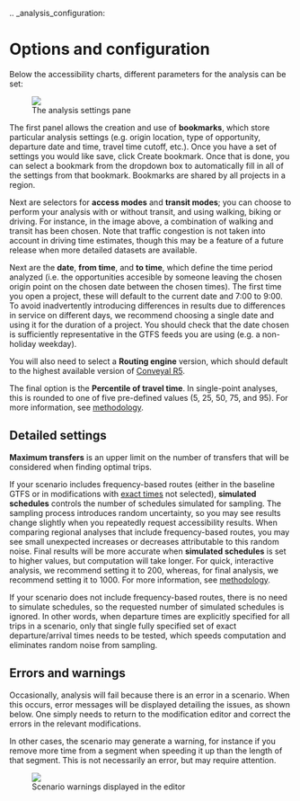 .. _analysis_configuration:
# Options and configuration

Below the accessibility charts, different parameters for the analysis can be set:

<figure>
  <img src="../img/analysis-settings.png" />
  <figcaption>The analysis settings pane</figcaption>
</figure>

The first panel allows the creation and use of **bookmarks**, which store particular analysis settings (e.g. origin location, type of opportunity, departure date and time, travel time cutoff, etc.). Once you have a set of settings you would like save, click <span class="btn btn-success"><i class="fa fa-plus"></i> Create bookmark</span>. Once that is done, you can select a bookmark from the dropdown box to automatically fill in all of the settings from that bookmark. Bookmarks are shared by all projects in a region.

Next are selectors for **access modes** and **transit modes**; you can choose to perform your analysis with or without transit, and using walking, biking or driving. For instance, in the image above, a combination of walking and transit has been chosen. Note that traffic congestion is not taken into account in driving time estimates, though this may be a feature of a future release when more detailed datasets are available.

Next are the **date**, **from time**, and **to time**, which define the time period analyzed (i.e. the opportunities accesible by someone leaving the chosen origin point on the chosen date between the chosen times). The first time you open a project, these will default to the current date and 7:00 to 9:00. To avoid inadvertently introducing differences in results due to differences in service on different days, we recommend choosing a single date and using it for the duration of a project. You should check that the date chosen is sufficiently representative in the GTFS feeds you are using (e.g. a non-holiday weekday).

You will also need to select a **Routing engine** version, which should default to the highest available version of [Conveyal R5](https://github.com/conveyal/r5).

The final option is the **Percentile of travel time**. In single-point analyses, this is rounded to one of five pre-defined values (5, 25, 50, 75, and 95). For more information, see [methodology](methodology.html#time-percentile).

## Detailed settings

**Maximum transfers** is an upper limit on the number of transfers that will be considered when finding optimal trips.

If your scenario includes frequency-based routes (either in the baseline GTFS or in modifications with [exact times](../edit-scenario/timetable.html#exact-times) not selected), **simulated schedules** controls the number of schedules simulated for sampling. The sampling process introduces random uncertainty, so you may see results change slightly when you repeatedly request accessibility results. When comparing regional analyses that include frequency-based routes, you may see small unexpected increases or decreases attributable to this random noise. Final results will be more accurate when **simulated schedules** is set to higher values, but computation will take longer. For quick, interactive analysis, we recommend setting it to 200, whereas, for final analysis, we recommend setting it to 1000. For more information, see [methodology](methodology.html).

If your scenario does not include frequency-based routes, there is no need to simulate schedules, so the requested number of simulated schedules is ignored. In other words, when departure times are explicitly specified for all trips in a scenario, only that single fully specified set of exact departure/arrival times needs to be tested, which speeds computation and eliminates random noise from sampling.

## Errors and warnings

Occasionally, analysis will fail because there is an error in a scenario. When this occurs, error messages will be displayed detailing the issues, as shown below. One simply needs to return to the modification editor and correct the errors in the relevant modifications.

In other cases, the scenario may generate a warning, for instance if you remove more time from a segment when speeding it up than the length of that segment. This is not necessarily an error, but may require attention.

<figure>
  <img src="../img/scenario-warning.png" />
  <figcaption>Scenario warnings displayed in the editor</figcaption>
</figure>
